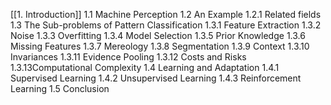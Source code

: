 [[1. Introduction]]
	1.1 Machine Perception
	1.2 An Example
		1.2.1 Related fields
	1.3 The Sub-problems of Pattern Classification
		1.3.1 Feature Extraction
		1.3.2 Noise
		1.3.3 Overfitting
		1.3.4 Model Selection
		1.3.5 Prior Knowledge
		1.3.6 Missing Features
		1.3.7 Mereology
		1.3.8 Segmentation
		1.3.9 Context
		1.3.10 Invariances
		1.3.11 Evidence Pooling
		1.3.12 Costs and Risks
		1.3.13Computational Complexity
	1.4 Learning and Adaptation
		1.4.1 Supervised Learning
		1.4.2 Unsupervised Learning
		1.4.3 Reinforcement Learning
	1.5 Conclusion